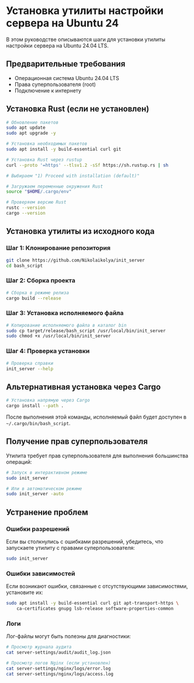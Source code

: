 # Установка утилиты настройки сервера на Ubuntu 24

В этом руководстве описываются шаги для установки утилиты настройки сервера на Ubuntu 24.04 LTS.

## Предварительные требования

- Операционная система Ubuntu 24.04 LTS
- Права суперпользователя (root)
- Подключение к интернету

## Установка Rust (если не установлен)

```bash
# Обновление пакетов
sudo apt update
sudo apt upgrade -y

# Установка необходимых пакетов
sudo apt install -y build-essential curl git

# Установка Rust через rustup
curl --proto '=https' --tlsv1.2 -sSf https://sh.rustup.rs | sh

# Выбираем "1) Proceed with installation (default)"

# Загружаем переменные окружения Rust
source "$HOME/.cargo/env"

# Проверяем версию Rust
rustc --version
cargo --version
```

## Установка утилиты из исходного кода

### Шаг 1: Клонирование репозитория

```bash
git clone https://github.com/Nikolaikolya/init_server
cd bash_script
```

### Шаг 2: Сборка проекта

```bash
# Сборка в режиме релиза
cargo build --release
```

### Шаг 3: Установка исполняемого файла

```bash
# Копирование исполняемого файла в каталог bin
sudo cp target/release/bash_script /usr/local/bin/init_server
sudo chmod +x /usr/local/bin/init_server
```

### Шаг 4: Проверка установки

```bash
# Проверка справки
init_server --help
```

## Альтернативная установка через Cargo

```bash
# Установка напрямую через Cargo
cargo install --path .
```

После выполнения этой команды, исполняемый файл будет доступен в `~/.cargo/bin/bash_script`.

## Получение прав суперпользователя

Утилита требует прав суперпользователя для выполнения большинства операций:

```bash
# Запуск в интерактивном режиме
sudo init_server

# Или в автоматическом режиме
sudo init_server -auto
```

## Устранение проблем

### Ошибки разрешений

Если вы столкнулись с ошибками разрешений, убедитесь, что запускаете утилиту с правами суперпользователя:

```bash
sudo init_server
```

### Ошибки зависимостей

Если возникают ошибки, связанные с отсутствующими зависимостями, установите их:

```bash
sudo apt install -y build-essential curl git apt-transport-https \
    ca-certificates gnupg lsb-release software-properties-common
```

### Логи

Лог-файлы могут быть полезны для диагностики:

```bash
# Просмотр журнала аудита
cat server-settings/audit/audit_log.json

# Просмотр логов Nginx (если установлен)
cat server-settings/nginx/logs/error.log
cat server-settings/nginx/logs/access.log
``` 